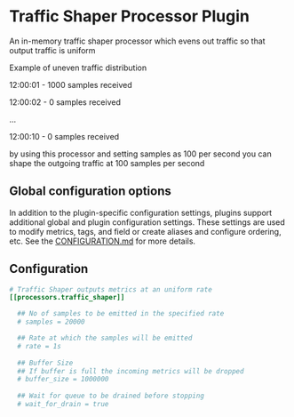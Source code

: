 # Traffic Shaper Processor Plugin

An in-memory traffic shaper processor which evens out traffic so that
output traffic is uniform

Example of uneven traffic distribution

12:00:01 - 1000 samples received

12:00:02 - 0 samples received

...

12:00:10 - 0 samples received

by using this processor and setting samples as 100 per second
you can shape the outgoing traffic at 100 samples per second

## Global configuration options <!-- @/docs/includes/plugin_config.md -->

In addition to the plugin-specific configuration settings, plugins support
additional global and plugin configuration settings. These settings are used to
modify metrics, tags, and field or create aliases and configure ordering, etc.
See the [CONFIGURATION.md][CONFIGURATION.md] for more details.

[CONFIGURATION.md]: ../../../docs/CONFIGURATION.md#plugins

## Configuration

```toml @sample.conf
# Traffic Shaper outputs metrics at an uniform rate
[[processors.traffic_shaper]]

  ## No of samples to be emitted in the specified rate
  # samples = 20000

  ## Rate at which the samples will be emitted
  # rate = 1s
   
  ## Buffer Size
  ## If buffer is full the incoming metrics will be dropped
  # buffer_size = 1000000
  
  ## Wait for queue to be drained before stopping
  # wait_for_drain = true
```
